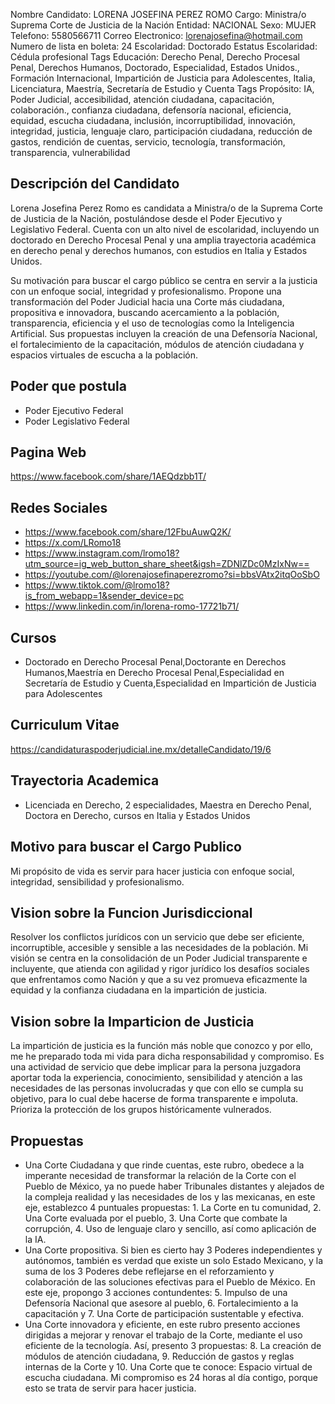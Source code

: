 Nombre Candidato: LORENA JOSEFINA PEREZ ROMO
Cargo: Ministra/o Suprema Corte de Justicia de la Nación
Entidad: NACIONAL
Sexo: MUJER
Telefono: 5580566711
Correo Electronico: lorenajosefina@hotmail.com
Numero de lista en boleta: 24
Escolaridad: Doctorado
Estatus Escolaridad: Cédula profesional
Tags Educación: Derecho Penal, Derecho Procesal Penal, Derechos Humanos, Doctorado, Especialidad, Estados Unidos., Formación Internacional, Impartición de Justicia para Adolescentes, Italia, Licenciatura, Maestría, Secretaría de Estudio y Cuenta
Tags Propósito: IA, Poder Judicial, accesibilidad, atención ciudadana, capacitación, colaboración., confianza ciudadana, defensoría nacional, eficiencia, equidad, escucha ciudadana, inclusión, incorruptibilidad, innovación, integridad, justicia, lenguaje claro, participación ciudadana, reducción de gastos, rendición de cuentas, servicio, tecnología, transformación, transparencia, vulnerabilidad


## Descripción del Candidato 

Lorena Josefina Perez Romo es candidata a Ministra/o de la Suprema Corte de Justicia de la Nación, postulándose desde el Poder Ejecutivo y Legislativo Federal. Cuenta con un alto nivel de escolaridad, incluyendo un doctorado en Derecho Procesal Penal y una amplia trayectoria académica en derecho penal y derechos humanos, con estudios en Italia y Estados Unidos.

Su motivación para buscar el cargo público se centra en servir a la justicia con un enfoque social, integridad y profesionalismo. Propone una transformación del Poder Judicial hacia una Corte más ciudadana, propositiva e innovadora, buscando acercamiento a la población, transparencia, eficiencia y el uso de tecnologías como la Inteligencia Artificial. Sus propuestas incluyen la creación de una Defensoría Nacional, el fortalecimiento de la capacitación, módulos de atención ciudadana y espacios virtuales de escucha a la población.


## Poder que postula

- Poder Ejecutivo Federal
- Poder Legislativo Federal


## Pagina Web

https://www.facebook.com/share/1AEQdzbb1T/


## Redes Sociales

- https://www.facebook.com/share/12FbuAuwQ2K/
- https://x.com/LRomo18
- https://www.instagram.com/lromo18?utm_source=ig_web_button_share_sheet&igsh=ZDNlZDc0MzIxNw==
- https://youtube.com/@lorenajosefinaperezromo?si=bbsVAtx2itqOoSbO
- https://www.tiktok.com/@lromo18?is_from_webapp=1&sender_device=pc
- https://www.linkedin.com/in/lorena-romo-17721b71/


## Cursos

- Doctorado en Derecho Procesal Penal,Doctorante en Derechos Humanos,Maestría en Derecho Procesal Penal,Especialidad en Secretaría de Estudio y Cuenta,Especialidad en Impartición de Justicia para Adolescentes


## Curriculum Vitae

https://candidaturaspoderjudicial.ine.mx/detalleCandidato/19/6


## Trayectoria Academica

- Licenciada en Derecho, 2 especialidades, Maestra en Derecho Penal, Doctora en Derecho, cursos en Italia y Estados Unidos


## Motivo para buscar el Cargo Publico

Mi propósito de vida es servir para hacer justicia con enfoque social, integridad, sensibilidad y profesionalismo.


## Vision sobre la Funcion Jurisdiccional

Resolver los conflictos jurídicos con un servicio que debe ser eficiente, incorruptible, accesible y sensible a las necesidades de la población. Mi visión se centra en la consolidación de un Poder Judicial transparente e incluyente, que atienda con agilidad y rigor jurídico los desafíos sociales que enfrentamos como Nación y que a su vez promueva eficazmente la equidad y la confianza ciudadana en la impartición de justicia.


## Vision sobre la Imparticion de Justicia

La impartición de justicia es la función más noble que conozco y por ello, me he preparado toda mi vida para dicha responsabilidad y compromiso. Es una actividad de servicio que debe implicar para la persona juzgadora aportar toda la experiencia, conocimiento, sensibilidad y atención a las necesidades de las personas involucradas y que con ello se cumpla su objetivo, para lo cual debe hacerse de forma transparente e impoluta. Prioriza la protección de los grupos históricamente vulnerados.


## Propuestas

- Una Corte Ciudadana y que rinde cuentas, este rubro, obedece a la imperante necesidad de transformar la relación de la Corte con el Pueblo de México, ya no puede haber Tribunales distantes y alejados de la compleja realidad y las necesidades de los y las mexicanas, en este eje, establezco 4 puntuales propuestas: 1. La Corte en tu comunidad, 2. Una Corte evaluada por el pueblo, 3. Una Corte que combate la corrupción, 4. Uso de lenguaje claro y sencillo, así como aplicación de la IA.
- Una Corte propositiva. Si bien es cierto hay 3 Poderes independientes y autónomos, también es verdad que existe un solo Estado Mexicano, y la suma de los 3 Poderes debe reflejarse en el reforzamiento y colaboración de las soluciones efectivas para el Pueblo de México. En este eje, propongo 3 acciones contundentes: 5. Impulso de una Defensoría Nacional que asesore al pueblo, 6. Fortalecimiento a la capacitación y 7. Una Corte de participación sustentable y efectiva.
- Una Corte innovadora y eficiente, en este rubro presento acciones dirigidas a mejorar y renovar el trabajo de la Corte, mediante el uso eficiente de la tecnología. Así, presento 3 propuestas: 8. La creación de módulos de atención ciudadana, 9. Reducción de gastos y reglas internas de la Corte y 10. Una Corte que te conoce: Espacio virtual de escucha ciudadana. Mi compromiso es 24 horas al día contigo, porque esto se trata de servir para hacer justicia.


